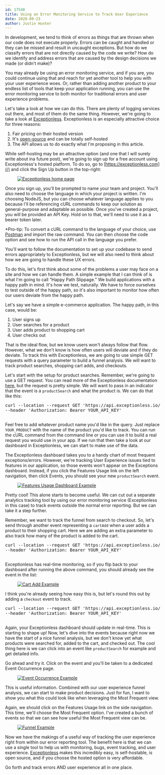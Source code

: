 ```yaml
---
id: 17548
title: Using an Error Monitoring Service to Track User Experience
date: 2020-09-23
author: Justin Hunter
---
```

In development, we tend to think of errors as things that are thrown when our code does not execute properly. Errors can be caught and handled or they can be missed and result in uncaught exceptions. But how do we classify errors that are not directly caused by the code we write? How do we identify and address errors that are caused by the design decisions we made (or didn't make)?

You may already be using an error monitoring service, and if you are, you could continue using that and reach for yet another tool to help you with your user experience woes. Or, rather than adding another product to your endless list of tools that keep your application running, you can use the error monitoring service to both monitor for traditional errors and user experience problems.

Let's take a look at how we can do this. There are plenty of logging services out there, and most of them do the same thing. However, we're going to take a look at [Exceptionless](/). Exceptionless is an especially attractive choice for three reasons:

  1. Fair pricing on their hosted version
  2. It's [open-source](https://github.com/exceptionless/Exceptionless) and can be totally self-hosted
  3. The API allows us to do exactly what I'm proposing in this article.

While self-hosting may be an attractive option (and one that I will surely write about ina future post), we're going to sign up for a free account using Exceptionless's hosted platform. To do so, go to [https://exceptionless.com](/) and click the Sign Up button in the top-right:<figure class="wp-block-image">

[![Exceptionless home page](https://res.cloudinary.com/practicaldev/image/fetch/s--vr57dYkT--/c_limit%2Cf_auto%2Cfl_progressive%2Cq_auto%2Cw_880/https://dev-to-uploads.s3.amazonaws.com/i/q55zt3ytzydt1ahqiyx8.png)](https://res.cloudinary.com/practicaldev/image/fetch/s--vr57dYkT--/c_limit%2Cf_auto%2Cfl_progressive%2Cq_auto%2Cw_880/https://dev-to-uploads.s3.amazonaws.com/i/q55zt3ytzydt1ahqiyx8.png)</figure>

Once you sign up, you'll be prompted to name your team and project. You'll also need to choose the language in which your project is written. I'm choosing NodeJS, but you can choose whatever language applies to you because I'll be referencing cURL commands to keep our solution as general-purpose and adaptable as possible. Once you've created a project, you will be provided an API Key. Hold on to that, we'll need to use it as a bearer token later.

*Pro-tip: To convert a cURL command to the language of your choice, use [Postman](https://www.postman.com/) and import the raw command. You can then choose the code option and see how to run the API call in the language you prefer.

You'll want to follow the documentation to set up your codebase to send errors appropriately to Exceptionless, but we will also need to think about how we are going to handle these UX errors.

To do this, let's first think about some of the problems a user may face on a site and how we can handle them. A simple example that I can think of is what I'm going to call &#8220;Happy Path Slippage.&#8221; We build applications with a happy path in mind. It's how we test, naturally. We have to force ourselves to test outside of the happy path, so it's also important to monitor how often our users deviate from the happy path.

Let's say we have a simple e-commerce application. The happy path, in this case, would be:

  1. User signs up
  2. User searches for a product
  3. User adds product to shopping cart
  4. User checks out

That is the ideal flow, but we know users won't always follow that flow. However, what we don't know is how often users will deviate and if they do deviate. To track this with Exceptionless, we are going to use simple GET requests with a query parameter to build a funnel analysis. We will want to track product searches, shopping cart adds, and checkouts.

Let's start with the setup for product searches. Remember, we're going to use a GET request. You can read more of the Exceptionless documentation [here](https://api.exceptionless.io/docs/index.html), but the request is pretty simple. We will want to pass in an indicator that the event is a `productSearch` and what the product is. We can do that like this:

<pre class="brush: plain; title: ; notranslate" title="">curl --location --request GET 'https://api.exceptionless.io/api/v2/events/submit/usage?source=productSearch&message=YOUR_PRODUCT' \
--header 'Authorization: Bearer YOUR_API_KEY'

</pre>

Feel free to add whatever product name you'd like in the query. Just replace `YOUR_PRODUCT` with the name of the product you'd like to track. You can run the cURL command from the command line or you can use it to build a real request you would use in your app. If we run that then take a look at our dashboard in Exceptionless, we can start to make use of the data.

The Exceptionless dashboard takes you to a handy chart of most frequent exceptions/errors. However, we're tracking User Experience issues tied to features in our application, so those events won't appear on the Exceptions dashboard. Instead, if you click the Features Usage link on the left navigation, then click Events, you should see your new `productSearch` event.<figure class="wp-block-image">

[![Features Usage Dashboard Example](https://res.cloudinary.com/practicaldev/image/fetch/s--MsGu3Dvt--/c_limit%2Cf_auto%2Cfl_progressive%2Cq_auto%2Cw_880/https://dev-to-uploads.s3.amazonaws.com/i/xl6duukcca6gaudnk5sm.png)](https://res.cloudinary.com/practicaldev/image/fetch/s--MsGu3Dvt--/c_limit%2Cf_auto%2Cfl_progressive%2Cq_auto%2Cw_880/https://dev-to-uploads.s3.amazonaws.com/i/xl6duukcca6gaudnk5sm.png)</figure>

Pretty cool! This alone starts to become useful. We can cut out a separate analytics tracking tool by using our error monitoring service (Exceptionless in this case) to track events outside the normal error reporting. But we can take it a step further.

Remember, we want to track the funnel from search to checkout. So, let's send through another event representing a `cartAdd` when a user adds a product to their shopping cart. Here we are adding an extra parameter to also track how many of the product is added to the cart.

<pre class="brush: plain; title: ; notranslate" title="">curl --location --request GET 'https://api.exceptionless.io/api/v2/events/submit/usage?source=cartAdd&value=QUANTITY_ADDED&message=YOUR_PRODUCT' \
--header 'Authorization: Bearer YOUR_API_KEY'

</pre>

Exceptionless has real-time monitoring, so if you flip back to your dashboard after running the above command, you should already see the event in the list:<figure class="wp-block-image">

[![Cart Add Example](https://res.cloudinary.com/practicaldev/image/fetch/s--HnB_sGzg--/c_limit%2Cf_auto%2Cfl_progressive%2Cq_auto%2Cw_880/https://dev-to-uploads.s3.amazonaws.com/i/4yysom04m8f8doqktrip.png)](https://res.cloudinary.com/practicaldev/image/fetch/s--HnB_sGzg--/c_limit%2Cf_auto%2Cfl_progressive%2Cq_auto%2Cw_880/https://dev-to-uploads.s3.amazonaws.com/i/4yysom04m8f8doqktrip.png)</figure>

I think you're already seeing how easy this is, but let's round this out by adding a `checkout` event to track.

<pre class="brush: plain; title: ; notranslate" title="">curl --location --request GET 'https://api.exceptionless.io/api/v2/events/submit/usage?source=checkout&message=YOUR_PRODUCT' \
--header 'Authorization: Bearer YOUR_API_KEY'

</pre>

Again, your Exceptionless dashboard should update in real-time. This is starting to shape up! Now, let's dive into the events because right now we have the start of a nice funnel analysis, but we don't know yet what products were searched for, added to the cart, and checked out. The cool thing here is we can click into an event like `productSearch` for example and get detailed info.

Go ahead and try it. Click on the event and you'll be taken to a dedicated Event Occurrence page.<figure class="wp-block-image">

[![Event Occurrence Example](https://res.cloudinary.com/practicaldev/image/fetch/s--DZcBh5pq--/c_limit%2Cf_auto%2Cfl_progressive%2Cq_auto%2Cw_880/https://dev-to-uploads.s3.amazonaws.com/i/kinzwx1ee3lnmrdhd8ql.png)](https://res.cloudinary.com/practicaldev/image/fetch/s--DZcBh5pq--/c_limit%2Cf_auto%2Cfl_progressive%2Cq_auto%2Cw_880/https://dev-to-uploads.s3.amazonaws.com/i/kinzwx1ee3lnmrdhd8ql.png)</figure>

This is useful information. Combined with our user experience funnel analysis, we can start to make product decisions. Just for fun, I want to show you what this could look like when leveraging the Most Frequent view.

Again, we should click on the Features Usage link on the side navigation. This time, we'll choose the Most Frequent option. I've created a bunch of events so that we can see how useful the Most Frequent view can be.<figure class="wp-block-image">

[![Funnel Example](https://res.cloudinary.com/practicaldev/image/fetch/s--UI_sv1sV--/c_limit%2Cf_auto%2Cfl_progressive%2Cq_auto%2Cw_880/https://dev-to-uploads.s3.amazonaws.com/i/tx77krsijxyz9zudp25c.png)](https://res.cloudinary.com/practicaldev/image/fetch/s--UI_sv1sV--/c_limit%2Cf_auto%2Cfl_progressive%2Cq_auto%2Cw_880/https://dev-to-uploads.s3.amazonaws.com/i/tx77krsijxyz9zudp25c.png)</figure>

Now we have the makings of a useful way of tracking the user experience right from within our error reporting tool. The benefit here is that we can use a single tool to help us with monitoring, bugs, event tracking, and user experience. [Exceptionless](/) makes this incredibly easy, is self-hostable, is open source, and if you choose the hosted option is very affordable.

Go forth and track errors AND user experience all in one place.
